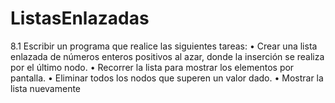 # ListasEnlazadas
8.1 Escribir un programa que realice las siguientes tareas: • Crear una lista enlazada de números enteros positivos al azar, donde la inserción se realiza por el último nodo. • Recorrer la lista para mostrar los elementos por pantalla. • Eliminar todos los nodos que superen un valor dado. • Mostrar la lista nuevamente
